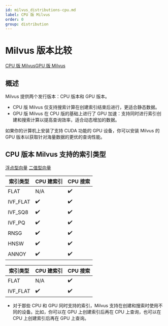 ```yaml
---
id: milvus_distributions-cpu.md
label: CPU 版 Milvus
order: 0
group: distribution
---
```


# Milvus 版本比较

<div class="tab-wrapper"><a href="milvus_distributions-cpu.md" class='active'>CPU 版 Milvus</a><a href="milvus_distributions-gpu.md" >GPU 版 Milvus</a></div> 

## 概述

Milvus 提供两个发行版本：CPU 版本和 GPU 版本。

<ul>
<li>CPU 版 Milvus 仅支持搜索计算在创建索引结束后进行，更适合静态数据。</li>
<li>GPU 版 Milvus 在 CPU 版的基础上进行了 GPU 加速：支持同时进行索引创建和搜索计算以提高查询效率，适合动态增加的数据。</li>
</ul>

如果你的计算机上安装了支持 CUDA 功能的 GPU 设备，你可以安装 Milvus 的 GPU 版本以获取针对海量数据的更优的查询性能。


## CPU 版本 Milvus 支持的索引类型

<div class="filter">
<a href="#floating">浮点型向量</a> <a href="#binary">二值型向量</a>
</div>

<div class="table-wrapper filter-floating" markdown="block">

| 索引类型  | CPU 建索引        | CPU 搜索       |
| -------- | ----------------- | -------------- |
| FLAT     | N/A                | ✔️           |
| IVF_FLAT | ✔️                | ✔️            |
| IVF_SQ8  | ✔️                | ✔️            |
| IVF_PQ   | ✔️                | ✔️            |
| RNSG     | ✔️                | ✔️            |
| HNSW     | ✔️                | ✔️            |
| ANNOY    | ✔️                | ✔️            |

</div>

<div class="table-wrapper filter-binary" markdown="block">

| 索引类型  | CPU 建索引        | CPU 搜索        |
| -------- | ----------------- | -------------- |
| FLAT     | N/A               | ✔️             |
| IVF_FLAT | ✔️                | ✔️            |

</div>

<div class="alert note">
<ul>
<li>对于那些 CPU 和 GPU 同时支持的索引，Milvus 支持在创建和搜索时使用不同的设备。比如，你可以在 GPU 上创建索引后再在 CPU 上查询，也可以在 CPU 上创建索引后再在 GPU 上查询。</li>
</ul>
</div>